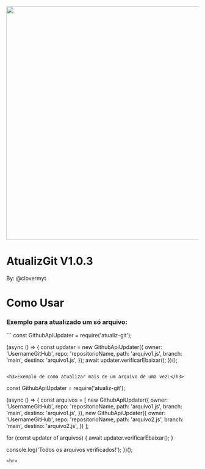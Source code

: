

<center>
  <a href="https://youtube.com/@clovermyt">
    <img src="https://telegra.ph/file/41598dec8462fb039c130.jpg" width="610">
  </a>
</center>

# AtualizGit V1.0.3
By: @clovermyt

# Como Usar

<h3>Exemplo para atualizado um só arquivo:</h3>
```
const GithubApiUpdater = require('atualiz-git');

(async () => {
  const updater = new GithubApiUpdater({
    owner: 'UsernameGitHub',
    repo: 'repositorioName,
    path: 'arquivo1.js',
    branch: 'main',
    destino: 'arquivo1.js',
  });
  await updater.verificarEbaixar();
})();

```

<h3>Exemplo de como atualizar mais de um arquivo de uma vez:</h3>
```
const GithubApiUpdater = require('atualiz-git');

(async () => {
  const arquivos = [
    new GithubApiUpdater({
      owner: 'UsernameGitHub',
      repo: 'repositorioName,
      path: 'arquivo1.js',
      branch: 'main',
      destino: 'arquivo1.js',
    }),
    new GithubApiUpdater({
      owner: 'UsernameGitHub',
      repo: 'repositorioName,
      path: 'arquivo2.js',
      branch: 'main',
      destino: 'arquivo2.js',
    })
  ];

  for (const updater of arquivos) {
    await updater.verificarEbaixar();
  }

  console.log('Todos os arquivos verificados!');
})();
```
<hr>

